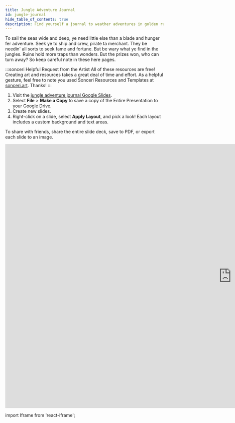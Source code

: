 ```yaml
---
title: Jungle Adventure Journal
id: jungle-journal
hide_table_of_contents: true
description: Find yourself a journal to weather adventures in golden ruins and pirate isles. Google Slides journal series.
---
```


To sail the seas wide and deep, ye need little else than a blade and hunger fer adventure. Seek ye to ship and crew, pirate ta merchant. They be needin' all sorts to seek fame and fortune. But be wary what ye find in the jungles. Ruins hold more traps than wonders. But the prizes won, who can turn away? So keep careful note in these here pages.

:::sonceri Helpful Request from the Artist
All of these resources are free! Creating art and resources takes a great deal of time and effort. As a helpful gesture, feel free to note you used Sonceri Resources and Templates at [sonceri.art](https://sonceri.art/). Thanks!
:::

1. Visit the [jungle adventure journal Google Slides](https://docs.google.com/presentation/d/1DDpAp7VVWNes6ywGCZwksRB5bBvRvMwxwGyKwV0TF9k).
2. Select **File** > **Make a Copy** to save a copy of the Entire Presentation to your Google Drive.
3. Create new slides.
4. Right-click on a slide, select **Apply Layout**, and pick a look! Each layout includes a custom background and text areas.

To share with friends, share the entire slide deck, save to PDF, or export each slide to an image.

<div className='responsive-google-slides'>

<iframe src="https://docs.google.com/presentation/d/e/2PACX-1vTZxl1TlrEQJz385y2Us-sqE8-XG7HZxVS3e2ZcpAwzRaRHUHZxM_DYJzXp3sGigx3QKrn_x2xbsKST/embed?start=false&loop=false&delayms=3000" frameborder="0" width="1440" height="839" allowFullScreen="true" mozallowFullScreen="true" webkitallowFullScreen="true"></iframe>

</div>


import Iframe from 'react-iframe';